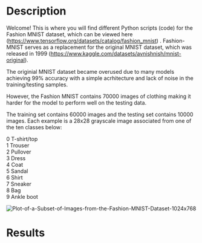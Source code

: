 # Description
Welcome! This is where you will find different Python scripts (code) for the Fashion MNIST dataset, which can be viewed here (https://www.tensorflow.org/datasets/catalog/fashion_mnist) . Fashion-MNIST serves as a replacement for the original MNIST dataset, which was released in 1999 (https://www.kaggle.com/datasets/avnishnish/mnist-original).

The originial MNIST dataset became overused due to many models achieving 99% accuracy with a simple acrhitecture and lack of noise in the training/testing samples.

However, the Fashion MNIST contains 70000 images of clothing making it harder for the model to perform well on the testing data.

The training set contains 60000 images and the testing set contains 10000 images. Each example is a 28x28 grayscale image associated from one of the ten classes below:

0 T-shirt/top <br>
1 Trouser <br>
2 Pullover <br>
3 Dress <br>
4 Coat <br>
5 Sandal <br>
6 Shirt <br>
7 Sneaker <br>
8 Bag <br>
9 Ankle boot <br>


![Plot-of-a-Subset-of-Images-from-the-Fashion-MNIST-Dataset-1024x768](https://github.com/sbal06/Fashion-MNIST/assets/101956177/019424d0-c197-4c04-9ed8-446ad9acf09e) <br>


# Results






